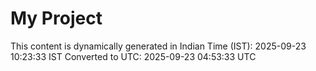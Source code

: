 # My Project

This content is dynamically generated in Indian Time (IST): 2025-09-23 10:23:33 IST
Converted to UTC: 2025-09-23 04:53:33 UTC
